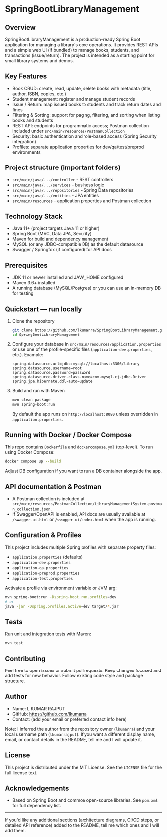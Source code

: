 # SpringBootLibraryManagement

## Overview

SpringBootLibraryManagement is a production-ready Spring Boot application for managing a library's core operations. It provides REST APIs and a simple web UI (if bundled) to manage books, students, and transactions (issue/return). The project is intended as a starting point for small library systems and demos.

## Key Features

- Book CRUD: create, read, update, delete books with metadata (title, author, ISBN, copies, etc.)
- Student management: register and manage student records
- Issue / Return: map issued books to students and track return dates and fines
- Filtering & Sorting: support for paging, filtering, and sorting when listing books and students
- REST API: endpoints for programmatic access; Postman collection included under `src/main/resources/PostmanCollection`
- Security: basic authentication and role-based access (Spring Security integration)
- Profiles: separate application properties for dev/qa/test/preprod environments

## Project structure (important folders)

- `src/main/java/.../controller` - REST controllers
- `src/main/java/.../services` - business logic
- `src/main/java/.../repositories` - Spring Data repositories
- `src/main/java/.../entities` - JPA entities
- `src/main/resources` - application properties and Postman collection

## Technology Stack

- Java 11+ (project targets Java 11 or higher)
- Spring Boot (MVC, Data JPA, Security)
- Maven for build and dependency management
- MySQL (or any JDBC-compatible DB) as the default datasource
- Swagger / Springfox (if configured) for API docs

## Prerequisites

- JDK 11 or newer installed and JAVA_HOME configured
- Maven 3.6+ installed
- A running database (MySQL/Postgres) or you can use an in-memory DB for testing

## Quickstart — run locally

1. Clone the repository

    ```bash
    git clone https://github.com/lkumarra/SpringBootLibraryManagement.git
    cd SpringBootLibraryManagement
    ```

2. Configure your database in `src/main/resources/application.properties` or use one of the profile-specific files (`application-dev.properties`, etc.). Example:

    ```properties
    spring.datasource.url=jdbc:mysql://localhost:3306/library
    spring.datasource.username=root
    spring.datasource.password=password
    spring.datasource.driver-class-name=com.mysql.cj.jdbc.Driver
    spring.jpa.hibernate.ddl-auto=update
    ```

3. Build and run with Maven

    ```bash
    mvn clean package
    mvn spring-boot:run
    ```

   By default the app runs on `http://localhost:8080` unless overridden in `application.properties`.

## Running with Docker / Docker Compose

This repo contains `Dockerfile` and `dockercompose.yml` (top-level). To run using Docker Compose:

```bash
docker compose up --build
```

Adjust DB configuration if you want to run a DB container alongside the app.

## API documentation & Postman

- A Postman collection is included at `src/main/resources/PostmanCollection/LibraryManagementSystem.postman_collection.json`.
- If Swagger/OpenAPI is enabled, API docs are usually available at `/swagger-ui.html` or `/swagger-ui/index.html` when the app is running.

## Configuration & Profiles

This project includes multiple Spring profiles with separate property files:
- `application.properties` (defaults)
- `application-dev.properties`
- `application-qa.properties`
- `application-preprod.properties`
- `application-test.properties`

Activate a profile via environment variable or JVM arg:

```bash
mvn spring-boot:run -Dspring-boot.run.profiles=dev
# or
java -jar -Dspring.profiles.active=dev target/*.jar
```

## Tests

Run unit and integration tests with Maven:

```bash
mvn test
```

## Contributing

Feel free to open issues or submit pull requests. Keep changes focused and add tests for new behavior. Follow existing code style and package structure.

## Author

- Name: L KUMAR RAJPUT
- GitHub: https://github.com/lkumarra
- Contact: (add your email or preferred contact info here)

Note: I inferred the author from the repository owner (`lkumarra`) and your local username path (`lkumarrajput`). If you want a different display name, email, or contact details in the README, tell me and I will update it.

## License

This project is distributed under the MIT License. See the `LICENSE` file for the full license text.

## Acknowledgements

- Based on Spring Boot and common open-source libraries. See `pom.xml` for full dependency list.

---

If you'd like any additional sections (architecture diagrams, CI/CD steps, or detailed API reference) added to the README, tell me which ones and I will add them.
